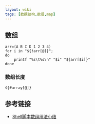```yaml
---
layout: wiki
tags: [数据结构,数组,map]
---
```


## 数组

```shell
arr=(A B C D 1 2 3 4)
for i in "${!arr[@]}";
do
    printf "%s\t%s\n" "$i" "${arr[$i]}"
done
```

### 数组长度

```shell
${#array[@]}
```

## 参考链接

* [Shell脚本数组用法小结](http://www.jb51.net/article/55253.htm)
